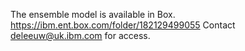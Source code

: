 The ensemble model is available in Box.
https://ibm.ent.box.com/folder/182129499055
Contact deleeuw@uk.ibm.com for access.